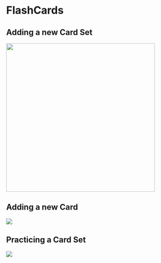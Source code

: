 # FlashCards
## Adding a new Card Set
<img src="https://github.com/radvalach/FlashCards/blob/main/RPReplay_Final1688934974-2.gif" width="400">

## Adding a new Card
![](https://github.com/radvalach/FlashCards/blob/main/RPReplay_Final1688935190-2.gif)
## Practicing a Card Set
![](https://github.com/radvalach/FlashCards/blob/main/RPReplay_Final1688936170-2.gif)
